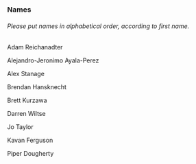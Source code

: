 ### Names
###### *Please put names in alphabetical order, according to first name.*

Adam Reichanadter

Alejandro-Jeronimo Ayala-Perez

Alex Stanage

Brendan Hansknecht

Brett Kurzawa

Darren Wiltse

Jo Taylor

Kavan Ferguson

Piper Dougherty


